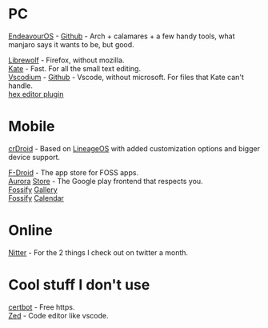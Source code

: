 # PC

[EndeavourOS](https://endeavouros.com/) - [Github](https://github.com/endeavouros-team) - Arch + calamares + a few handy tools, what manjaro says it wants to be, but good.

[Librewolf](https://librewolf.net/) - Firefox, without mozilla. <br />
[Kate](https://apps.kde.org/kate/) - Fast. For all the small text editing. <br />
[Vscodium](https://vscodium.com/) - [Github](https://github.com/VSCodium/vscodium) - Vscode, without microsoft. For files that Kate can't handle. <br />
[hex editor plugin](https://github.com/microsoft/vscode-hexeditor) <br />

# Mobile

[crDroid](https://crdroid.net/) - Based on [LineageOS](https://lineageos.org/) with added customization options and bigger device support. <br />

[F-Droid](https://f-droid.org/) - The app store for FOSS apps. <br />
[Aurora](https://f-droid.org/en/packages/com.aurora.store/) [Store](https://aurorastore.org/) - The Google play frontend that respects you. <br />
[Fossify](https://f-droid.org/en/packages/org.fossify.gallery/) [Gallery](https://github.com/FossifyOrg/Gallery) <br />
[Fossify](https://f-droid.org/en/packages/org.fossify.calendar/) [Calendar](https://github.com/FossifyOrg/Calendar) <br />

# Online

[Nitter](https://github.com/zedeus/nitter/wiki/Instances) - For the 2 things I check out on twitter a month.

# Cool stuff I don't use

[certbot](https://certbot.eff.org/) - Free https. <br />
[Zed](https://github.com/zed-industries/zed) - Code editor like vscode.
